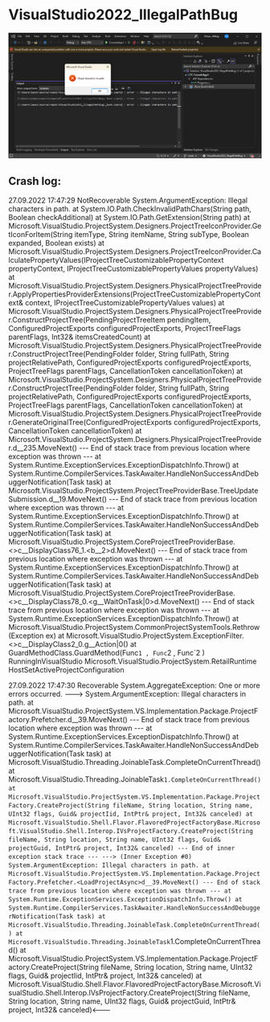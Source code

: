 # VisualStudio2022_IllegalPathBug

![Screenshot of Error](screenshot.png?raw=true "Screenshot ")

## Crash log:
27.09.2022 17:47:29
NotRecoverable
System.ArgumentException: Illegal characters in path.
   at System.IO.Path.CheckInvalidPathChars(String path, Boolean checkAdditional)
   at System.IO.Path.GetExtension(String path)
   at Microsoft.VisualStudio.ProjectSystem.Designers.ProjectTreeIconProvider.GetIconForItem(String itemType, String itemName, String subType, Boolean expanded, Boolean exists)
   at Microsoft.VisualStudio.ProjectSystem.Designers.ProjectTreeIconProvider.CalculatePropertyValues(IProjectTreeCustomizablePropertyContext propertyContext, IProjectTreeCustomizablePropertyValues propertyValues)
   at Microsoft.VisualStudio.ProjectSystem.Designers.PhysicalProjectTreeProvider.ApplyPropertiesProviderExtensions(ProjectTreeCustomizablePropertyContext& context, IProjectTreeCustomizablePropertyValues values)
   at Microsoft.VisualStudio.ProjectSystem.Designers.PhysicalProjectTreeProvider.ConstructProjectTree(PendingProjectTreeItem pendingItem, ConfiguredProjectExports configuredProjectExports, ProjectTreeFlags parentFlags, Int32& itemsCreatedCount)
   at Microsoft.VisualStudio.ProjectSystem.Designers.PhysicalProjectTreeProvider.ConstructProjectTree(PendingFolder folder, String fullPath, String projectRelativePath, ConfiguredProjectExports configuredProjectExports, ProjectTreeFlags parentFlags, CancellationToken cancellationToken)
   at Microsoft.VisualStudio.ProjectSystem.Designers.PhysicalProjectTreeProvider.ConstructProjectTree(PendingFolder folder, String fullPath, String projectRelativePath, ConfiguredProjectExports configuredProjectExports, ProjectTreeFlags parentFlags, CancellationToken cancellationToken)
   at Microsoft.VisualStudio.ProjectSystem.Designers.PhysicalProjectTreeProvider.GenerateOriginalTree(ConfiguredProjectExports configuredProjectExports, CancellationToken cancellationToken)
   at Microsoft.VisualStudio.ProjectSystem.Designers.PhysicalProjectTreeProvider.<GenerateOriginalTreeAsync>d__235.MoveNext()
--- End of stack trace from previous location where exception was thrown ---
   at System.Runtime.ExceptionServices.ExceptionDispatchInfo.Throw()
   at System.Runtime.CompilerServices.TaskAwaiter.HandleNonSuccessAndDebuggerNotification(Task task)
   at Microsoft.VisualStudio.ProjectSystem.ProjectTreeProviderBase.TreeUpdateSubmission.<UpdateTree>d__19.MoveNext()
--- End of stack trace from previous location where exception was thrown ---
   at System.Runtime.ExceptionServices.ExceptionDispatchInfo.Throw()
   at System.Runtime.CompilerServices.TaskAwaiter.HandleNonSuccessAndDebuggerNotification(Task task)
   at Microsoft.VisualStudio.ProjectSystem.CoreProjectTreeProviderBase.<>c__DisplayClass76_1.<<Initialize>b__2>d.MoveNext()
--- End of stack trace from previous location where exception was thrown ---
   at System.Runtime.ExceptionServices.ExceptionDispatchInfo.Throw()
   at System.Runtime.CompilerServices.TaskAwaiter.HandleNonSuccessAndDebuggerNotification(Task task)
   at Microsoft.VisualStudio.ProjectSystem.CoreProjectTreeProviderBase.<>c__DisplayClass78_0.<<SubmitTreeUpdateCoreAsync>g__WaitOnTask|0>d.MoveNext()
--- End of stack trace from previous location where exception was thrown ---
   at System.Runtime.ExceptionServices.ExceptionDispatchInfo.Throw()
   at Microsoft.VisualStudio.ProjectSystem.CommonProjectSystemTools.Rethrow(Exception ex)
   at Microsoft.VisualStudio.ProjectSystem.ExceptionFilter.<>c__DisplayClass2_0.<Guard>g__Action|0()
   at GuardMethodClass.GuardMethod(Func`1 , Func`2 , Func`2 )
RunningInVisualStudio Microsoft.VisualStudio.ProjectSystem.RetailRuntime HostSetActiveProjectConfiguration

27.09.2022 17:47:30
Recoverable
System.AggregateException: One or more errors occurred. ---> System.ArgumentException: Illegal characters in path.
   at Microsoft.VisualStudio.ProjectSystem.VS.Implementation.Package.ProjectFactory.Prefetcher.<LoadProjectAsync>d__39.MoveNext()
--- End of stack trace from previous location where exception was thrown ---
   at System.Runtime.ExceptionServices.ExceptionDispatchInfo.Throw()
   at System.Runtime.CompilerServices.TaskAwaiter.HandleNonSuccessAndDebuggerNotification(Task task)
   at Microsoft.VisualStudio.Threading.JoinableTask.CompleteOnCurrentThread()
   at Microsoft.VisualStudio.Threading.JoinableTask`1.CompleteOnCurrentThread()
   at Microsoft.VisualStudio.ProjectSystem.VS.Implementation.Package.ProjectFactory.CreateProject(String fileName, String location, String name, UInt32 flags, Guid& projectIid, IntPtr& project, Int32& canceled)
   at Microsoft.VisualStudio.Shell.Flavor.FlavoredProjectFactoryBase.Microsoft.VisualStudio.Shell.Interop.IVsProjectFactory.CreateProject(String fileName, String location, String name, UInt32 flags, Guid& projectGuid, IntPtr& project, Int32& canceled)
   --- End of inner exception stack trace ---
---> (Inner Exception #0) System.ArgumentException: Illegal characters in path.
   at Microsoft.VisualStudio.ProjectSystem.VS.Implementation.Package.ProjectFactory.Prefetcher.<LoadProjectAsync>d__39.MoveNext()
--- End of stack trace from previous location where exception was thrown ---
   at System.Runtime.ExceptionServices.ExceptionDispatchInfo.Throw()
   at System.Runtime.CompilerServices.TaskAwaiter.HandleNonSuccessAndDebuggerNotification(Task task)
   at Microsoft.VisualStudio.Threading.JoinableTask.CompleteOnCurrentThread()
   at Microsoft.VisualStudio.Threading.JoinableTask`1.CompleteOnCurrentThread()
   at Microsoft.VisualStudio.ProjectSystem.VS.Implementation.Package.ProjectFactory.CreateProject(String fileName, String location, String name, UInt32 flags, Guid& projectIid, IntPtr& project, Int32& canceled)
   at Microsoft.VisualStudio.Shell.Flavor.FlavoredProjectFactoryBase.Microsoft.VisualStudio.Shell.Interop.IVsProjectFactory.CreateProject(String fileName, String location, String name, UInt32 flags, Guid& projectGuid, IntPtr& project, Int32& canceled)<---
